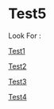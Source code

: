 # Test5

Look For :
[Test1](wiki/tset1)
[Test2](wiki/Test2)
[Test3](wiki/Test3)
[Test4](wiki/Test4)

